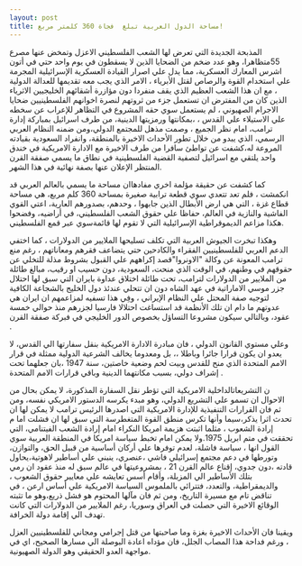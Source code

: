 ```yaml
---
layout: post
title: مساحة الدول العربية تبلغ  فجاة 360 كلمتر مربع!
---
```

المذبحة الجديدة التي تعرض لها الشعب الفلسطيني الاعزل وتمخض عنها مصرع 55متظاهرا، وهو عدد ضخم من الضحايا الذين لا يسقطون في يوم واحد حتي في أتون اشرس المعارك العسكرية، مما يدل علي اصرار القيادة العسكرية الإسرائيلية المجرمة علي استخدام القوة والرصاص لقتل الأبرياء ، الامر الذي يجب معه تقديمها للعدالة الدولية ، مع ان هذا الشعب العظيم الذي يقف منفردا دون مؤازرة أشقائهم الخليجيين الاثرياء  الذين كان من المفترض ان تستعمل جزء من ثروتهم لنصرة اخوانهم الفلسطينيين ضحايا الاجرام الصهيوني ، لم يستعمل سوي حقه المشروع في التظاهر للإعراب عن سخطه علي الاستيلاء علي القدس ،  ،بمكانتها ورمزيتها الدينية، من طرف اسرائيل بمباركة إدارة ترامب، امام نظر الجميع ، وصمت مذهل للمجتمع الدولي،ومن ضمنه النظام العربي الرسمي، الذي يبدو من خلال تطور الأحداث الاخيرة بالمنطقة، وانفراد السعودية بقيادته المروعة له،كشفت عن تواطئ سافرا من طرف الاخيرة مع الادارة الامريكية في خندق واحد يلتقي مع اسرائيل لتصفية القضية الفلسطينية في نطاق ما يسمي صفقة القرن المنتظر الإعلان عنها بصفة نهائية في هذا الشهر.

كما كشفت عن حقيقة مؤلمة اخري مفادهاان مساحة ما يسمي بالعالم العربي قد انكمشت ، فلم تعد تتعدي سوي قطعة ترابية صغيرة بمساحة 360 كلم مربع، هي مساحة قطاع غزة ، التي هي ارض الأبطال الذين جابهوا ، وحدهم، بصدورهم العارية، اعتي القوي الفاشية والنازية في العالم، حفاظا علي حقوق الشعب الفلسطيني، في أراضيه،  وفضحوا هكذا مزاعم الديموقراطية الإسرائيلية التي لا تقوم لها قائمةسوي عبر قمع الفلسطيني.

وهكذا تبخرت الجيوش العربية التي تكلف تسليحها   الملايير من الدولارات ، كما اختفي الدعم العربي للفلسطينيين الفقراء والكادحين حتي يتضاعف فقرهم ومعاناتهم ، رغم منع ترامب المعونة عن وكالة "الاونروا"قصد إكراههم علي القبول بشروط مذلة للتخلي عن حقوقهم في وطنهم، في الوقت الذي منحت، السعودية، دون حسيب او رقيب،  مبالغ طائلة من الملايير من الدولارات لترامب، تحت طائلة اختلاق عداوة بايران التي سبق لها احتلال جزر موسي الاماراتية في عهد الشاه دون ان تتحلي عندئذ دول الخليج بالشجاعة الكافية لتوجيه صفة المحتل علي النظام الإيراني ، وفِي هذا تسفيه لمزاعمهم ان ايران هي عدوتهم  ما دام ان تلك الأنظمة قد استساغت احتلالا فارسيا لجزرهم منذ حوالي خمسة عقود، وبالتالي سيكون مشروعا التساؤل بخصوص الدور الخليجي في فبركة صفقة القرن .

وعلي مستوي القانون الدولي ، فان مبادرة الادارة الامريكية بنقل سفارتها الي القدس، لا يعدو ان يكون قرارا جائرا وباطلا ،، بل ومعدوما يخالف الشرعية الدولية ممثلة في قرار الامم المتحدة الذي منح للقدس وبيت لحم وضعية خاصتين، سنة 1947 ،بان جعلهما تحت إشراف دولي، بسبب مكانتهما الدينية وباقي قرارات الامم المتحدة .

ن التشريعاتالداخلية الامريكية التي تؤطر نقل السفارة المذكورة، لا يمكن بحال من الاحوال ان تسمو علي التشريع الدولي، وهو مبدء يكرسه الدستور الامريكي نفسه، ومن ثم فان القرارات التنفيذية للإدارة الامريكية التي اصدرها الرئيس ترامب لا يمكن لها ان تحدث اثرا يذكر،سيما وأنها تكرس منطق القوة المتغطرسة التي سبق لها ان فشلت اما م إرادة الشعوب ، مثلما اثبتت هزيمة امريكا النكراء امام إرادة الشعب الفيتنامي، التي تحققت في متم ابريل 1975.ولا يمكن امام تخبط سياسة امريكا في المنطقة العربية سوي القول انها ، سياسة فاشلة، لعدم توفرها علي أركان أساسية من قبيل الحق، والتوازن، وتورطها في دعم مجتمع إسرائيلي فاشي ،عنصري، ينبني علي أساطير لاهوتية،يحاول قادته ،دون جدوي، إقناع عالم القرن 21 ، بمشروعيتها في عالم سبق له منذ عقود ان رمي بتلك الأساطير الي المزبلة، وأقام أسس تعايشه علي معايير حقوق الشعوب ، والديمقراطية، والتعدد، فتترائي بالملموس السياسة الامريكية علي أساس ارعن ، في تناقض تام مع مسيرة التاريخ، ومن ثم فان مآلها المحتوم هو فشل ذريع،وهو ما تثبته الوقائع الاخيرة التي حصلت في العراق وسوريا، رغم الملايير من الدولارات التي كانت تهدف الي إقامة دولة الخرافة.

ويقينا فان الأحداث الاخيرة بغزة وما صاحبتها من قتل إجرامي ومجاني للفلسطينيين العزل ، ورغم فداحة هذا المصاب الجلل، فان مؤداه اعادة البوصلة الي مسارها الصحيح، اي في مواجهة العدو الحقيقي وهو الدولة الصهيونية.